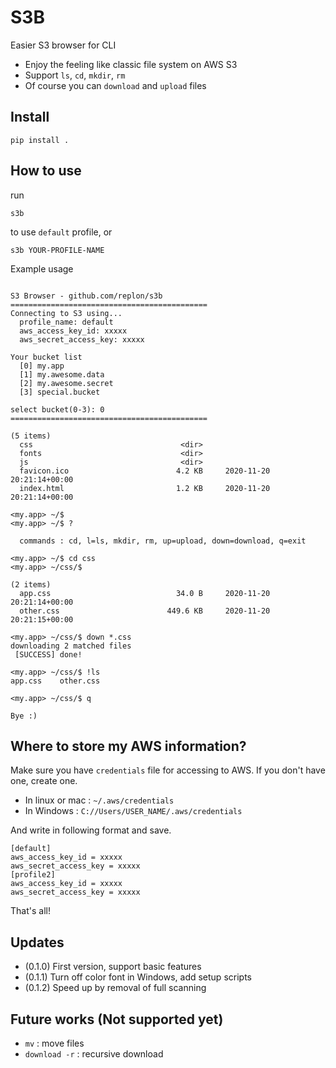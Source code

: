# S3B
Easier S3 browser for CLI

- Enjoy the feeling like classic file system on AWS S3
- Support `ls`, `cd`, `mkdir`, `rm`
- Of course you can `download` and `upload` files

## Install

```shell script
pip install .
```

## How to use
run
```shell script
s3b
```
to use `default` profile, or
```shell script
s3b YOUR-PROFILE-NAME
```

Example usage
```shell script

S3 Browser - github.com/replon/s3b
============================================
Connecting to S3 using...
  profile_name: default
  aws_access_key_id: xxxxx
  aws_secret_access_key: xxxxx

Your bucket list
  [0] my.app
  [1] my.awesome.data
  [2] my.awesome.secret
  [3] special.bucket

select bucket(0-3): 0
============================================

(5 items)
  css                                 <dir>
  fonts                               <dir>
  js                                  <dir>
  favicon.ico                        4.2 KB     2020-11-20 20:21:14+00:00
  index.html                         1.2 KB     2020-11-20 20:21:14+00:00

<my.app> ~/$
<my.app> ~/$ ?

  commands : cd, l=ls, mkdir, rm, up=upload, down=download, q=exit

<my.app> ~/$ cd css
<my.app> ~/css/$

(2 items)
  app.css                            34.0 B     2020-11-20 20:21:14+00:00
  other.css                        449.6 KB     2020-11-20 20:21:15+00:00

<my.app> ~/css/$ down *.css
downloading 2 matched files
 [SUCCESS] done!

<my.app> ~/css/$ !ls
app.css    other.css

<my.app> ~/css/$ q

Bye :)

```
## Where to store my AWS information?
Make sure you have `credentials` file for accessing to AWS. If you don't have one, create one. 
- In linux or mac : `~/.aws/credentials`
- In Windows : `C://Users/USER_NAME/.aws/credentials`

And write in following format and save.

```text
[default]
aws_access_key_id = xxxxx
aws_secret_access_key = xxxxx
[profile2]
aws_access_key_id = xxxxx
aws_secret_access_key = xxxxx
```
That's all!

## Updates

- (0.1.0) First version, support basic features
- (0.1.1) Turn off color font in Windows, add setup scripts
- (0.1.2) Speed up by removal of full scanning


## Future works (Not supported yet)

- `mv` : move files
- `download -r` : recursive download
